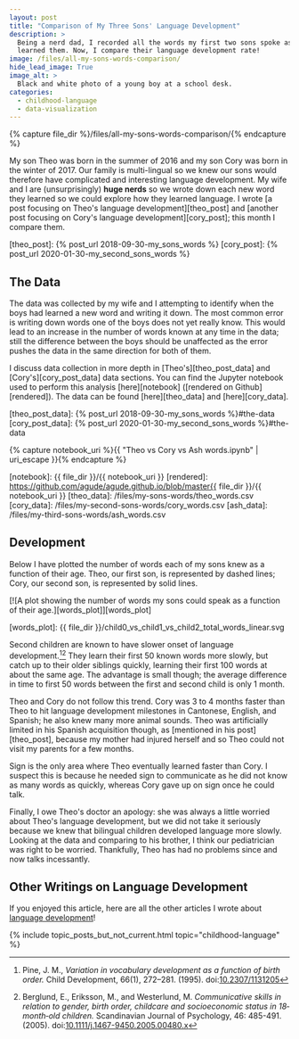 ```yaml
---
layout: post
title: "Comparison of My Three Sons' Language Development"
description: >
  Being a nerd dad, I recorded all the words my first two sons spoke as they
  learned them. Now, I compare their language development rate!
image: /files/all-my-sons-words-comparison/
hide_lead_image: True
image_alt: >
  Black and white photo of a young boy at a school desk.
categories:
  - childhood-language
  - data-visualization
---
```


{% capture file_dir %}/files/all-my-sons-words-comparison/{% endcapture %}

My son Theo was born in the summer of 2016 and my son Cory was born in the
winter of 2017. Our family is multi-lingual so we knew our sons would
therefore have complicated and interesting language development. My wife and I
are (unsurprisingly) **huge nerds** so we wrote down each new word they
learned so we could explore how they learned language. I wrote [a post
focusing on Theo's language development][theo_post] and [another post focusing
on Cory's language development][cory_post]; this month I compare them.

[theo_post]: {% post_url 2018-09-30-my_sons_words %}
[cory_post]: {% post_url 2020-01-30-my_second_sons_words %}

## The Data

The data was collected by my wife and I attempting to identify when the boys
had learned a new word and writing it down. The most common error is writing
down words one of the boys does not yet really know. This would lead to an
increase in the number of words known at any time in the data; still the
difference between the boys should be unaffected as the error pushes the data
in the same direction for both of them.

I discuss data collection in more depth in [Theo's][theo_post_data] and
[Cory's][cory_post_data] data sections. You can find the Jupyter notebook used
to perform this analysis [here][notebook] ([rendered on Github][rendered]).
The data can be found [here][theo_data] and [here][cory_data].

[theo_post_data]: {% post_url 2018-09-30-my_sons_words %}#the-data
[cory_post_data]: {% post_url 2020-01-30-my_second_sons_words %}#the-data

{% capture notebook_uri %}{{ "Theo vs Cory vs Ash words.ipynb" | uri_escape }}{% endcapture %}

[notebook]: {{ file_dir }}/{{ notebook_uri }}
[rendered]: https://github.com/agude/agude.github.io/blob/master{{ file_dir }}/{{ notebook_uri }}
[theo_data]: /files/my-sons-words/theo_words.csv
[cory_data]: /files/my-second-sons-words/cory_words.csv
[ash_data]: /files/my-third-sons-words/ash_words.csv

## Development

Below I have plotted the number of words each of my sons knew as a function of
their age. Theo, our first son, is represented by dashed lines; Cory, our
second son, is represented by solid lines.

[![A plot showing the number of words my sons could speak as a function of
their age.][words_plot]][words_plot]

[words_plot]: {{ file_dir }}/child0_vs_child1_vs_child2_total_words_linear.svg

Second children are known to have slower onset of language
development.[^pine][^berglund] They learn their first 50 known words more
slowly, but catch up to their older siblings quickly, learning their first 100
words at about the same age. The advantage is small though; the average
difference in time to first 50 words between the first and second child is
only 1 month.

[^pine]: Pine, J. M., _Variation in vocabulary development as a function of birth order._ Child Development, 66(1), 272–281. (1995). doi:[10.2307/1131205](https://doi.org/10.2307/1131205)
[^berglund]: Berglund, E., Eriksson, M., and Westerlund, M. _Communicative skills in relation to gender, birth order, childcare and socioeconomic status in 18‐month‐old children._ Scandinavian Journal of Psychology, 46: 485-491. (2005). doi:[10.1111/j.1467-9450.2005.00480.x](https://doi.org/10.1111/j.1467-9450.2005.00480.x)

Theo and Cory do not follow this trend. Cory was 3 to 4 months faster than
Theo to hit language development milestones in Cantonese, English, and
Spanish; he also knew many more animal sounds. Theo was artificially limited
in his Spanish acquisition though, as [mentioned in his post][theo_post],
because my mother had injured herself and so Theo could not visit my parents
for a few months.

Sign is the only area where Theo eventually learned faster than Cory. I
suspect this is because he needed sign to communicate as he did not know as
many words as quickly, whereas Cory gave up on sign once he could talk.

Finally, I owe Theo's doctor an apology: she was always a little worried about
Theo's language development, but we did not take it seriously because we knew
that bilingual children developed language more slowly. Looking at the data
and comparing to his brother, I think our pediatrician was right to be
worried. Thankfully, Theo has had no problems since and now talks incessantly.

## Other Writings on Language Development

If you enjoyed this article, here are all the other articles I wrote about
[language development][language_topic]!

[language_topic]: /topics/childhood-language/

{% include topic_posts_but_not_current.html
  topic="childhood-language"
%}
